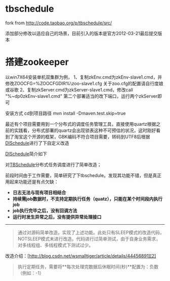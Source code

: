 # tbschedule
fork from http://code.taobao.org/p/tbschedule/src/

添加部分修改以适应自己的场景，目前引入的版本是官方2012-03-21最后提交版本

# 搭建zookeeper

以win7X64安装单机双集群为例，
1、复制zkEnv.cmd为zkEnv-slave1.cmd，并修改ZOOCFG=%ZOOCFGDIR%\zoo-slave1.cfg
关于zoo.cfg的配置请自行度娘或谷歌
2、复制zkServer.cmd为zkServer-slave1.cmd，修改call "%~dp0zkEnv-slave1.cmd"
第二个部署适当的改下端口，运行两个zkServer即可

安装方式
cd到项目路径
mvn install -Dmaven.test.skip=true

最近有个项目需要用到一个分布式的调度任务管理工具，直接使用quartz根据之前的实践看，分布式部署的quartz会出现锁表这种不可预估的状况，这时刚好看到了淘宝这个开源的框架，GBK编码不符合项目需要，转码到UTF8后根据[DISchedule][3]进行了下自定义改造


[DISchedule][3]简介如下

对[TBSchedule][1]分布式任务调度进行了简单改造；

前段时间由于工作需要，简单研究了下tbschedule。发现其功能不错，但是真正用起来功能还是有点欠缺：

- **日志无法与现有项目相结合**
- **持续需job数据时，不支持定期执行任务（quatz），只能在某个时间段内执行job**
- **job执行完毕之后，没有回调方法**
- **运行时发生异常之后，没有提供异常处理接口**

-------------------

>通过对源码简单改造，实现了上述功能。此处只有SLEEP模式的改造代码，NOTSLEEP模式未进行改造。代码进行过简单测试，由于自身业务需求，对多线程组、多线程模式下测试过少。


改造介绍：[http://blog.csdn.net/wsmalltiger/article/details/44456891][2]

>执行定期任务，需要将**每次处理完数据后休眠时间(秒)**配置为：负数（例如：-1）


[1]: http://code.taobao.org/p/tbschedule/wiki/index/
[2]: http://blog.csdn.net/wsmalltiger/article/details/44456891
[3]: https://github.com/smatiger/DISchedule